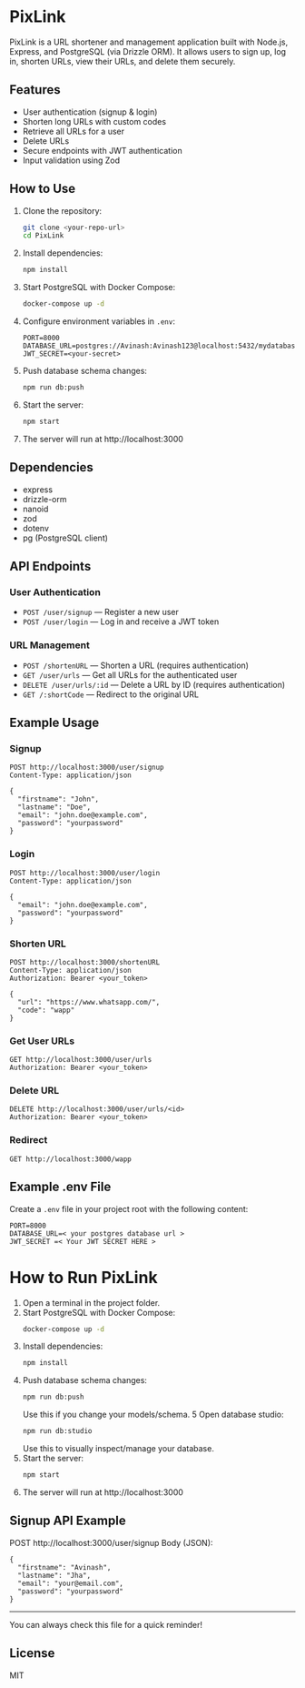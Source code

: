 
# PixLink

PixLink is a URL shortener and management application built with Node.js, Express, and PostgreSQL (via Drizzle ORM). It allows users to sign up, log in, shorten URLs, view their URLs, and delete them securely.

## Features
- User authentication (signup & login)
- Shorten long URLs with custom codes
- Retrieve all URLs for a user
- Delete URLs
- Secure endpoints with JWT authentication
- Input validation using Zod

## How to Use
1. Clone the repository:
   ```sh
   git clone <your-repo-url>
   cd PixLink
   ```
2. Install dependencies:
   ```sh
   npm install
   ```
3. Start PostgreSQL with Docker Compose:
   ```sh
   docker-compose up -d
   ```
4. Configure environment variables in `.env`:
   ```env
   PORT=8000
   DATABASE_URL=postgres://Avinash:Avinash123@localhost:5432/mydatabase
   JWT_SECRET=<your-secret>
   ```
5. Push database schema changes:
   ```sh
   npm run db:push
   ```
6. Start the server:
   ```sh
   npm start
   ```
7. The server will run at http://localhost:3000

## Dependencies
- express
- drizzle-orm
- nanoid
- zod
- dotenv
- pg (PostgreSQL client)

## API Endpoints

### User Authentication
- `POST /user/signup` — Register a new user
- `POST /user/login` — Log in and receive a JWT token

### URL Management
- `POST /shortenURL` — Shorten a URL (requires authentication)
- `GET /user/urls` — Get all URLs for the authenticated user
- `DELETE /user/urls/:id` — Delete a URL by ID (requires authentication)
- `GET /:shortCode` — Redirect to the original URL

## Example Usage

### Signup
```http
POST http://localhost:3000/user/signup
Content-Type: application/json

{
  "firstname": "John",
  "lastname": "Doe",
  "email": "john.doe@example.com",
  "password": "yourpassword"
}
```

### Login
```http
POST http://localhost:3000/user/login
Content-Type: application/json

{
  "email": "john.doe@example.com",
  "password": "yourpassword"
}
```

### Shorten URL
```http
POST http://localhost:3000/shortenURL
Content-Type: application/json
Authorization: Bearer <your_token>

{
  "url": "https://www.whatsapp.com/",
  "code": "wapp"
}
```

### Get User URLs
```http
GET http://localhost:3000/user/urls
Authorization: Bearer <your_token>
```

### Delete URL
```http
DELETE http://localhost:3000/user/urls/<id>
Authorization: Bearer <your_token>
```

### Redirect
```http
GET http://localhost:3000/wapp
```

## Example .env File

Create a `.env` file in your project root with the following content:
```
PORT=8000
DATABASE_URL=< your postgres database url >
JWT_SECRET =< Your JWT SECRET HERE >
```


# How to Run PixLink

1. Open a terminal in the project folder.
2. Start PostgreSQL with Docker Compose:
   ```sh
   docker-compose up -d
   ```
3. Install dependencies:
   ```sh
   npm install
   ```
4. Push database schema changes:
   ```sh
   npm run db:push
   ```
   Use this if you change your models/schema.
5 Open database studio:
   ```sh
   npm run db:studio
   ```
   Use this to visually inspect/manage your database.
6. Start the server:
   ```sh
   npm start
   ```
7. The server will run at http://localhost:3000

## Signup API Example
POST http://localhost:3000/user/signup
Body (JSON):
```
{
  "firstname": "Avinash",
  "lastname": "Jha",
  "email": "your@email.com",
  "password": "yourpassword"
}
```

---
You can always check this file for a quick reminder!



## License
MIT




